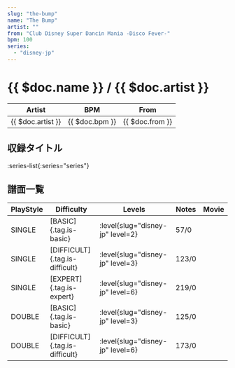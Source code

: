 ```yaml
---
slug: "the-bump"
name: "The Bump"
artist: ""
from: "Club Disney Super Dancin Mania -Disco Fever-"
bpm: 100
series:
  - "disney-jp"
---
```


# {{ $doc.name }} / {{ $doc.artist }}

|Artist|BPM|From|
|------|---|----|
|{{ $doc.artist }}|{{ $doc.bpm }}|{{ $doc.from }}|

## 収録タイトル

:series-list{:series="series"}

## 譜面一覧

|PlayStyle|Difficulty|Levels|Notes|Movie|
|---------|----------|------|-----|-----|
|SINGLE|[BASIC]{.tag.is-basic}|<div class="field is-grouped is-grouped-multiline">:level{slug="disney-jp" level=2}</div>|57/0||
|SINGLE|[DIFFICULT]{.tag.is-difficult}|<div class="field is-grouped is-grouped-multiline">:level{slug="disney-jp" level=3}</div>|123/0||
|SINGLE|[EXPERT]{.tag.is-expert}|<div class="field is-grouped is-grouped-multiline">:level{slug="disney-jp" level=6}</div>|219/0||
|DOUBLE|[BASIC]{.tag.is-basic}|<div class="field is-grouped is-grouped-multiline">:level{slug="disney-jp" level=3}</div>|125/0||
|DOUBLE|[DIFFICULT]{.tag.is-difficult}|<div class="field is-grouped is-grouped-multiline">:level{slug="disney-jp" level=6}</div>|173/0||
